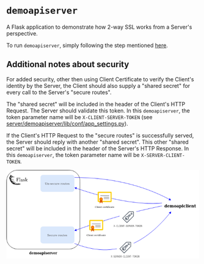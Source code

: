 # `demoapiserver`

A Flask application to demonstrate how 2-way SSL works from a Server's perspective.

To run `demoapiserver`, simply following the step mentioned [here](https://github.com/oromico/2way-ssl-ref-implementation/blob/main/README.md#running-the-environment). 


## Additional notes about security

For added security, other then using Client Certificate to verify the Client's identity by the Server, the Client
should also supply a "shared secret" for every call to the Server's "secure routes".

The "shared secret" will be included in the header of the Client's HTTP Request. The Server should validate this token. In
this `demoapiserver`, the token parameter name will be `X-CLIENT-SERVER-TOKEN` (see [server/demoapiserver/lib/conf/app_settings.py](https://github.com/oromico/2way-ssl-ref-implementation/blob/main/server/demoapiserver/lib/conf/app_settings.py)).

If the Client's HTTP Request to the "secure routes" is successfully served, the Server should reply with another
"shared secret". This other "shared secret" will be included in the header of the Server's HTTP Response. In this
`demoapiserver`, the token parameter name will be `X-SERVER-CLIENT-TOKEN`.


<img src="https://github.com/oromico/2way-ssl-ref-implementation/blob/main/resources/2way-ssl-ref-implementation-demoapiserver.png" />